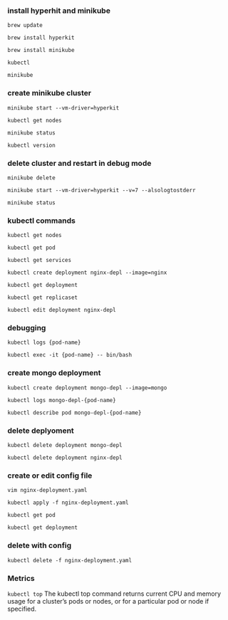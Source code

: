 ### install hyperhit and minikube
`brew update`

`brew install hyperkit`

`brew install minikube`

`kubectl`

`minikube`

### create minikube cluster
`minikube start --vm-driver=hyperkit`

`kubectl get nodes`

`minikube status`

`kubectl version`

### delete cluster and restart in debug mode
`minikube delete`

`minikube start --vm-driver=hyperkit --v=7 --alsologtostderr`

`minikube status`

### kubectl commands
`kubectl get nodes`

`kubectl get pod`

`kubectl get services`

`kubectl create deployment nginx-depl --image=nginx`

`kubectl get deployment`

`kubectl get replicaset`

`kubectl edit deployment nginx-depl`

### debugging
`kubectl logs {pod-name}`

`kubectl exec -it {pod-name} -- bin/bash`

### create mongo deployment
`kubectl create deployment mongo-depl --image=mongo`

`kubectl logs mongo-depl-{pod-name}`

`kubectl describe pod mongo-depl-{pod-name}`

### delete deplyoment
`kubectl delete deployment mongo-depl`

`kubectl delete deployment nginx-depl`

### create or edit config file
`vim nginx-deployment.yaml`

`kubectl apply -f nginx-deployment.yaml`

`kubectl get pod`

`kubectl get deployment`

### delete with config
`kubectl delete -f nginx-deployment.yaml`

### Metrics

`kubectl top` The kubectl top command returns current CPU and memory usage for a cluster’s pods or nodes, or for a particular pod or node if specified.




